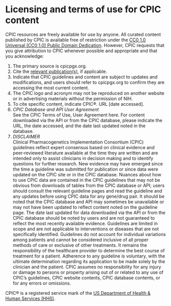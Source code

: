 # Licensing and terms of use for CPIC content

CPIC resources are freely available for use by anyone. All curated content published by CPIC is available free of restriction under the [CC0 1.0 Universal (CC0 1.0) Public Domain Dedication](https://creativecommons.org/publicdomain/zero/1.0/). However, CPIC requests that you give attribution to CPIC whenever possible and appropriate and that you acknowledge:

1. The primary source is cpicpgx.org.
2. Cite the [relevant publication(s)](https://cpicpgx.org/publications/), if applicable.
3. Indicate that CPIC guidelines and content are subject to updates and modifications, and users should refer to cpicpgx.org to confirm they are accessing the most current content.
4. The CPIC logo and acronym may not be reproduced on another website or in advertising materials without the permission of NIH.
5. To cite specific content, indicate CPIC®. URL \[date accessed\].
6. _CPIC Database and API User Agreement_  
See the CPIC Terms of Use, User Agreement here. For content downloaded via the API or from the CPIC database, please indicate the URL, the date accessed, and the date last updated noted in the database.
7. _DISCLAIMER_  
Clinical Pharmacogenetics Implementation Consortium (CPIC) guidelines reflect expert consensus based on clinical evidence and peer‐reviewed literature available at the time they are written and are intended only to assist clinicians in decision making and to identify questions for further research. New evidence may have emerged since the time a guideline was submitted for publication or since data were updated on the CPIC site or in the CPIC database. Nuances about how to use CPIC data are contained in the CPIC guidelines that may not be obvious from downloads of tables from the CPIC database or API; users should consult the relevant guideline pages and read the guideline and any updates before using CPIC data for any gene/drug pair. It should be noted that the CPIC database and API may sometimes be unavailable or may not have been updated to reflect content noted on the guideline page. The date last updated for data downloaded via the API or from the CPIC database should be noted by users and are not guaranteed to reflect the most recently available evidence. Guidelines are limited in scope and are not applicable to interventions or diseases that are not specifically identified. Guidelines do not account for individual variations among patients and cannot be considered inclusive of all proper methods of care or exclusive of other treatments. It remains the responsibility of the healthcare provider to determine the best course of treatment for a patient. Adherence to any guideline is voluntary, with the ultimate determination regarding its application to be made solely by the clinician and the patient. CPIC assumes no responsibility for any injury or damage to persons or property arising out of or related to any use of CPIC’s guidelines, CPIC website contents, CPIC database contents, or for any errors or omissions.

CPIC® is a registered service mark of the [US Department of Health & Human Services (HHS)](https://www.hhs.gov/).
